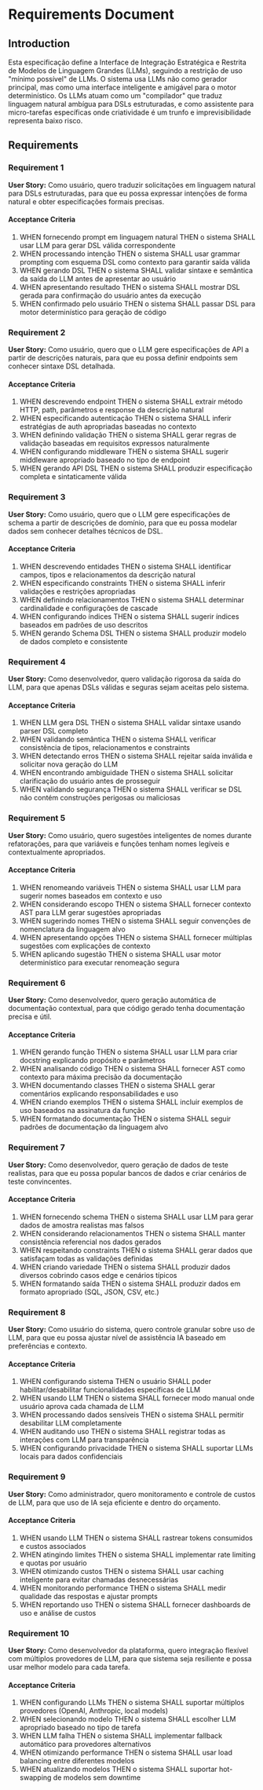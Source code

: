 # Requirements Document

## Introduction

Esta especificação define a Interface de Integração Estratégica e Restrita de Modelos de Linguagem Grandes (LLMs), seguindo a restrição de uso "mínimo possível" de LLMs. O sistema usa LLMs não como gerador principal, mas como uma interface inteligente e amigável para o motor determinístico. Os LLMs atuam como um "compilador" que traduz linguagem natural ambígua para DSLs estruturadas, e como assistente para micro-tarefas específicas onde criatividade é um trunfo e imprevisibilidade representa baixo risco.

## Requirements

### Requirement 1

**User Story:** Como usuário, quero traduzir solicitações em linguagem natural para DSLs estruturadas, para que eu possa expressar intenções de forma natural e obter especificações formais precisas.

#### Acceptance Criteria

1. WHEN fornecendo prompt em linguagem natural THEN o sistema SHALL usar LLM para gerar DSL válida correspondente
2. WHEN processando intenção THEN o sistema SHALL usar grammar prompting com esquema DSL como contexto para garantir saída válida
3. WHEN gerando DSL THEN o sistema SHALL validar sintaxe e semântica da saída do LLM antes de apresentar ao usuário
4. WHEN apresentando resultado THEN o sistema SHALL mostrar DSL gerada para confirmação do usuário antes da execução
5. WHEN confirmado pelo usuário THEN o sistema SHALL passar DSL para motor determinístico para geração de código

### Requirement 2

**User Story:** Como usuário, quero que o LLM gere especificações de API a partir de descrições naturais, para que eu possa definir endpoints sem conhecer sintaxe DSL detalhada.

#### Acceptance Criteria

1. WHEN descrevendo endpoint THEN o sistema SHALL extrair método HTTP, path, parâmetros e response da descrição natural
2. WHEN especificando autenticação THEN o sistema SHALL inferir estratégias de auth apropriadas baseadas no contexto
3. WHEN definindo validação THEN o sistema SHALL gerar regras de validação baseadas em requisitos expressos naturalmente
4. WHEN configurando middleware THEN o sistema SHALL sugerir middleware apropriado baseado no tipo de endpoint
5. WHEN gerando API DSL THEN o sistema SHALL produzir especificação completa e sintaticamente válida

### Requirement 3

**User Story:** Como usuário, quero que o LLM gere especificações de schema a partir de descrições de domínio, para que eu possa modelar dados sem conhecer detalhes técnicos de DSL.

#### Acceptance Criteria

1. WHEN descrevendo entidades THEN o sistema SHALL identificar campos, tipos e relacionamentos da descrição natural
2. WHEN especificando constraints THEN o sistema SHALL inferir validações e restrições apropriadas
3. WHEN definindo relacionamentos THEN o sistema SHALL determinar cardinalidade e configurações de cascade
4. WHEN configurando índices THEN o sistema SHALL sugerir índices baseados em padrões de uso descritos
5. WHEN gerando Schema DSL THEN o sistema SHALL produzir modelo de dados completo e consistente

### Requirement 4

**User Story:** Como desenvolvedor, quero validação rigorosa da saída do LLM, para que apenas DSLs válidas e seguras sejam aceitas pelo sistema.

#### Acceptance Criteria

1. WHEN LLM gera DSL THEN o sistema SHALL validar sintaxe usando parser DSL completo
2. WHEN validando semântica THEN o sistema SHALL verificar consistência de tipos, relacionamentos e constraints
3. WHEN detectando erros THEN o sistema SHALL rejeitar saída inválida e solicitar nova geração do LLM
4. WHEN encontrando ambiguidade THEN o sistema SHALL solicitar clarificação do usuário antes de prosseguir
5. WHEN validando segurança THEN o sistema SHALL verificar se DSL não contém construções perigosas ou maliciosas

### Requirement 5

**User Story:** Como usuário, quero sugestões inteligentes de nomes durante refatorações, para que variáveis e funções tenham nomes legíveis e contextualmente apropriados.

#### Acceptance Criteria

1. WHEN renomeando variáveis THEN o sistema SHALL usar LLM para sugerir nomes baseados em contexto e uso
2. WHEN considerando escopo THEN o sistema SHALL fornecer contexto AST para LLM gerar sugestões apropriadas
3. WHEN sugerindo nomes THEN o sistema SHALL seguir convenções de nomenclatura da linguagem alvo
4. WHEN apresentando opções THEN o sistema SHALL fornecer múltiplas sugestões com explicações de contexto
5. WHEN aplicando sugestão THEN o sistema SHALL usar motor determinístico para executar renomeação segura

### Requirement 6

**User Story:** Como desenvolvedor, quero geração automática de documentação contextual, para que código gerado tenha documentação precisa e útil.

#### Acceptance Criteria

1. WHEN gerando função THEN o sistema SHALL usar LLM para criar docstring explicando propósito e parâmetros
2. WHEN analisando código THEN o sistema SHALL fornecer AST como contexto para máxima precisão da documentação
3. WHEN documentando classes THEN o sistema SHALL gerar comentários explicando responsabilidades e uso
4. WHEN criando exemplos THEN o sistema SHALL incluir exemplos de uso baseados na assinatura da função
5. WHEN formatando documentação THEN o sistema SHALL seguir padrões de documentação da linguagem alvo

### Requirement 7

**User Story:** Como desenvolvedor, quero geração de dados de teste realistas, para que eu possa popular bancos de dados e criar cenários de teste convincentes.

#### Acceptance Criteria

1. WHEN fornecendo schema THEN o sistema SHALL usar LLM para gerar dados de amostra realistas mas falsos
2. WHEN considerando relacionamentos THEN o sistema SHALL manter consistência referencial nos dados gerados
3. WHEN respeitando constraints THEN o sistema SHALL gerar dados que satisfaçam todas as validações definidas
4. WHEN criando variedade THEN o sistema SHALL produzir dados diversos cobrindo casos edge e cenários típicos
5. WHEN formatando saída THEN o sistema SHALL produzir dados em formato apropriado (SQL, JSON, CSV, etc.)

### Requirement 8

**User Story:** Como usuário do sistema, quero controle granular sobre uso de LLM, para que eu possa ajustar nível de assistência IA baseado em preferências e contexto.

#### Acceptance Criteria

1. WHEN configurando sistema THEN o usuário SHALL poder habilitar/desabilitar funcionalidades específicas de LLM
2. WHEN usando LLM THEN o sistema SHALL fornecer modo manual onde usuário aprova cada chamada de LLM
3. WHEN processando dados sensíveis THEN o sistema SHALL permitir desabilitar LLM completamente
4. WHEN auditando uso THEN o sistema SHALL registrar todas as interações com LLM para transparência
5. WHEN configurando privacidade THEN o sistema SHALL suportar LLMs locais para dados confidenciais

### Requirement 9

**User Story:** Como administrador, quero monitoramento e controle de custos de LLM, para que uso de IA seja eficiente e dentro do orçamento.

#### Acceptance Criteria

1. WHEN usando LLM THEN o sistema SHALL rastrear tokens consumidos e custos associados
2. WHEN atingindo limites THEN o sistema SHALL implementar rate limiting e quotas por usuário
3. WHEN otimizando custos THEN o sistema SHALL usar caching inteligente para evitar chamadas desnecessárias
4. WHEN monitorando performance THEN o sistema SHALL medir qualidade das respostas e ajustar prompts
5. WHEN reportando uso THEN o sistema SHALL fornecer dashboards de uso e análise de custos

### Requirement 10

**User Story:** Como desenvolvedor da plataforma, quero integração flexível com múltiplos provedores de LLM, para que sistema seja resiliente e possa usar melhor modelo para cada tarefa.

#### Acceptance Criteria

1. WHEN configurando LLMs THEN o sistema SHALL suportar múltiplos provedores (OpenAI, Anthropic, local models)
2. WHEN selecionando modelo THEN o sistema SHALL escolher LLM apropriado baseado no tipo de tarefa
3. WHEN LLM falha THEN o sistema SHALL implementar fallback automático para provedores alternativos
4. WHEN otimizando performance THEN o sistema SHALL usar load balancing entre diferentes modelos
5. WHEN atualizando modelos THEN o sistema SHALL suportar hot-swapping de modelos sem downtime
